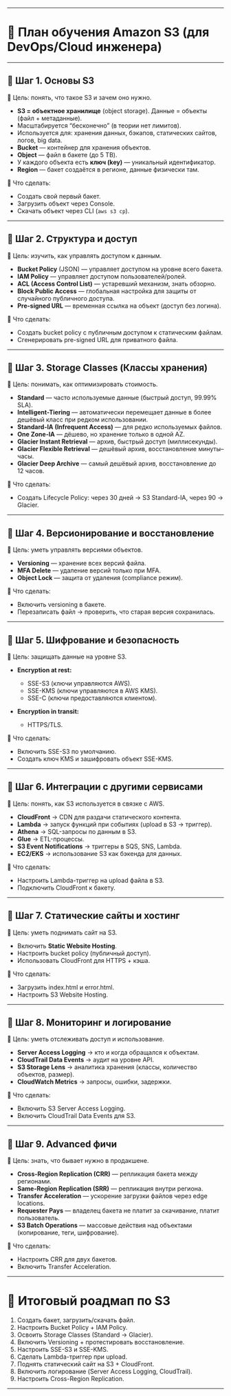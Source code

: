 
---

# 📍 План обучения Amazon S3 (для DevOps/Cloud инженера)

---

## 🔹 Шаг 1. Основы S3

🎯 Цель: понять, что такое S3 и зачем оно нужно.

* **S3 = объектное хранилище** (object storage). Данные = объекты (файл + метаданные).
* Масштабируется “бесконечно” (в теории нет лимитов).
* Используется для: хранения данных, бэкапов, статических сайтов, логов, big data.
* **Bucket** — контейнер для хранения объектов.
* **Object** — файл в бакете (до 5 TB).
* У каждого объекта есть **ключ (key)** — уникальный идентификатор.
* **Region** — бакет создаётся в регионе, данные физически там.

📌 Что сделать:

* Создать свой первый бакет.
* Загрузить объект через Console.
* Скачать объект через CLI (`aws s3 cp`).

---

## 🔹 Шаг 2. Структура и доступ

🎯 Цель: изучить, как управлять доступом к данным.

* **Bucket Policy** (JSON) — управляет доступом на уровне всего бакета.
* **IAM Policy** — управляет доступом пользователей/ролей.
* **ACL (Access Control List)** — устаревший механизм, знать обзорно.
* **Block Public Access** — глобальная настройка для защиты от случайного публичного доступа.
* **Pre-signed URL** — временная ссылка на объект (доступ без логина).

📌 Что сделать:

* Создать bucket policy с публичным доступом к статическим файлам.
* Сгенерировать pre-signed URL для приватного файла.

---

## 🔹 Шаг 3. Storage Classes (Классы хранения)

🎯 Цель: понимать, как оптимизировать стоимость.

* **Standard** — часто используемые данные (быстрый доступ, 99.99% SLA).
* **Intelligent-Tiering** — автоматически перемещает данные в более дешёвый класс при редком использовании.
* **Standard-IA (Infrequent Access)** — для редко используемых файлов.
* **One Zone-IA** — дёшево, но хранение только в одной AZ.
* **Glacier Instant Retrieval** — архив, быстрый доступ (миллисекунды).
* **Glacier Flexible Retrieval** — дешёвый архив, восстановление минуты–часы.
* **Glacier Deep Archive** — самый дешёвый архив, восстановление до 12 часов.

📌 Что сделать:

* Создать Lifecycle Policy: через 30 дней → S3 Standard-IA, через 90 → Glacier.

---

## 🔹 Шаг 4. Версионирование и восстановление

🎯 Цель: уметь управлять версиями объектов.

* **Versioning** — хранение всех версий файла.
* **MFA Delete** — удаление версий только при MFA.
* **Object Lock** — защита от удаления (compliance режим).

📌 Что сделать:

* Включить versioning в бакете.
* Перезаписать файл → проверить, что старая версия сохранилась.

---

## 🔹 Шаг 5. Шифрование и безопасность

🎯 Цель: защищать данные на уровне S3.

* **Encryption at rest:**

  * SSE-S3 (ключи управляются AWS).
  * SSE-KMS (ключи управляются в AWS KMS).
  * SSE-C (ключи предоставляются клиентом).
* **Encryption in transit:**

  * HTTPS/TLS.

📌 Что сделать:

* Включить SSE-S3 по умолчанию.
* Создать ключ KMS и зашифровать объект SSE-KMS.

---

## 🔹 Шаг 6. Интеграции с другими сервисами

🎯 Цель: понять, как S3 используется в связке с AWS.

* **CloudFront** → CDN для раздачи статического контента.
* **Lambda** → запуск функций при событиях (upload в S3 → триггер).
* **Athena** → SQL-запросы по данным в S3.
* **Glue** → ETL-процессы.
* **S3 Event Notifications** → триггеры в SQS, SNS, Lambda.
* **EC2/EKS** → использование S3 как бэкенда для данных.

📌 Что сделать:

* Настроить Lambda-триггер на upload файла в S3.
* Подключить CloudFront к бакету.

---

## 🔹 Шаг 7. Статические сайты и хостинг

🎯 Цель: уметь поднимать сайт на S3.

* Включить **Static Website Hosting**.
* Настроить bucket policy (публичный доступ).
* Использовать CloudFront для HTTPS + кэша.

📌 Что сделать:

* Загрузить index.html и error.html.
* Настроить S3 Website Hosting.

---

## 🔹 Шаг 8. Мониторинг и логирование

🎯 Цель: уметь отслеживать доступ и использование.

* **Server Access Logging** → кто и когда обращался к объектам.
* **CloudTrail Data Events** → аудит на уровне API.
* **S3 Storage Lens** → аналитика хранения (классы, количество объектов, размер).
* **CloudWatch Metrics** → запросы, ошибки, задержки.

📌 Что сделать:

* Включить S3 Server Access Logging.
* Включить CloudTrail Data Events для S3.

---

## 🔹 Шаг 9. Advanced фичи

🎯 Цель: знать, что бывает нужно в продакшене.

* **Cross-Region Replication (CRR)** — репликация бакета между регионами.
* **Same-Region Replication (SRR)** — репликация внутри региона.
* **Transfer Acceleration** — ускорение загрузки файлов через edge locations.
* **Requester Pays** — владелец бакета не платит за скачивание, платит пользователь.
* **S3 Batch Operations** — массовые действия над объектами (копирование, теги, шифрование).

📌 Что сделать:

* Настроить CRR для двух бакетов.
* Включить Transfer Acceleration.

---

# 🚀 Итоговый роадмап по S3

1. Создать бакет, загрузить/скачать файл.
2. Настроить Bucket Policy + IAM Policy.
3. Освоить Storage Classes (Standard → Glacier).
4. Включить Versioning + протестировать восстановление.
5. Настроить SSE-S3 и SSE-KMS.
6. Сделать Lambda-триггер при upload.
7. Поднять статический сайт на S3 + CloudFront.
8. Включить логирование (Server Access Logging, CloudTrail).
9. Настроить Cross-Region Replication.

---
